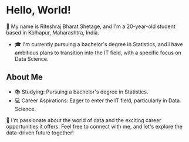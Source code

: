 # Hello, World! 

🌷 My name is Riteshraj Bharat Shetage, and I'm a 20-year-old student based in Kolhapur, Maharashtra, India. 

- 🎓 I'm currently pursuing a bachelor's degree in Statistics, and I have ambitious plans to transition into the IT field, with a specific focus on Data Science.

## About Me

- 📚 Studying: Pursuing a bachelor's degree in Statistics.
- 💻 Career Aspirations: Eager to enter the IT field, particularly in Data Science.

🚀 I'm passionate about the world of data and the exciting career opportunities it offers. Feel free to connect with me, and let's explore the data-driven future together!

